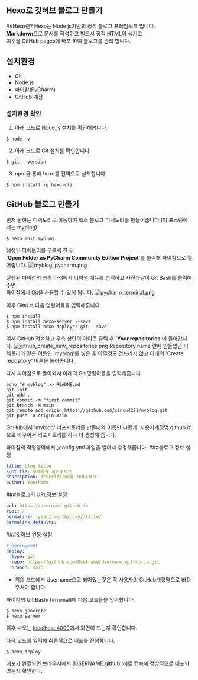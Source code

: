 Hexo로 깃허브 블로그 만들기
---

##Hexo란?
    Hexo는 Node.js기반의 정적 블로그 프레임워크 입니다.   
**Markdown**으로 문서를 작성하고 빌드시 정적 HTML이 생기고   
이것을 GitHub pages에 배포 하여 블로그를 관리 합니다.

## 설치환경
* Git
* Node.js
* 파이참(PyCharm)
* GitHub 계정
<!--설치법은 따로 포스팅하고 링크할것-->
### 설치환경 확인
1. 아래 코드로 Node.js 설치를 확인해봅니다.
```
$ node -v
```
2. 아래 코드로 Git 설치를 확인합니다.
```
$ git --version
```
3. npm을 통해 hexo를 전역으로 설치합니다.
```
$ npm install -g hexo-cli
```
## GitHub 블로그 만들기
먼저 원하는 디렉토리로 이동하여 헥소 블로그 디렉토리를 만들어줍니다.(이 포스팅에서는 myblog)
```
$ hexo init myblog
```
생성된 디렉토리를 우클릭 한 뒤   
'**Open Folder as PyCharm Community Edition Project**'를 클릭해 파이참으로 열어줍니다.
![myblog_pycharm.png](C:\Users\우정\Desktop\github\myblog\img\myblog_pycharm.png)

실행된 파이참의 좌측 아래에서 터미널 메뉴를 선택하고 사진과같이 Git Bash를 클릭해주면   
파이참에서 Git을 사용할 수 있게 됩니다.
![pycharm_terminal.png](C:\Users\우정\Desktop\github\myblog\img\pycharm_terminal.png)   

이후 Git에서 다음 명령어들을 입력해줍니다
```
$ npm install
$ npm install hexo-server --save
$ npm install hexo-deployer-git --save
```

이제 GitHub 접속하고 우측 상단의 아이콘 클릭 후 '**Your repositories**'에 들어갑니다.
![github_create_new_repositories.png](C:\Users\우정\Desktop\github\myblog\img\github_create_new_repositories.png)
Repository name 란에 만들었던 디렉토리와 같은 이름인 'myblog'를 넣은 후 아무것도 건드리지 않고 아래의 'Create repository' 버튼을 눌러줍니다.   

다시 파이참으로 돌아와서 아래의 Git 명령어들을 입력해줍니다.
```
echo "# myblog" >> README.md
git init
git add .
git commit -m "first commit"
git branch -M main
git remote add origin https://github.com/cincu4221/myblog.git
git push -u origin main
```

GitHub에서 'myblog' 리포지토리를 만들때와 이름만 다르게 '사용자계정명.github.it' 으로 바꾸어서 리포지토리를 하나 더 생성해 줍니다.

파이참의 작업영역에서 _config.yml 파일을 열어서 수정해줍니다.
###블로그 정보 설정
```yaml
title: blog title
subtitle: 부제목을 지어주세요
description: description을 지어주세요
author: YourName
```
###블로그의 URL정보 설정
```yaml
url: https://Username.github.io
root: /
permalink: :year/:month/:day/:title/
permalink_defaults:
```
###깃허브 연동 설정
```yaml
# Deployment
deploy:
  type: git
  repo: https://github.com/Username/Username.github.io.git
  branch: main
```
* 위의 코드에서 Username으로 되어있는것은 꼭 사용자의 GitHub계정명으로 바꿔주셔야 합니다.

파이참의 Git Bash(Terminal)에 다음 코드들을 입력합니다.
```
$ hexo generate
$ hexo server
```
이후 나오는 [localhost:4000](http://localhost:4000)에서 화면이 뜨는지 확인합니다.
   
다음 코드를 입력해 최종적으로 배포를 진행합니다.
```
$ hexo deploy
```
배포가 완료되면 브라우저에서 [USERNAME.github.io]로 접속해 정상적으로 배포되었는지 확인한다.